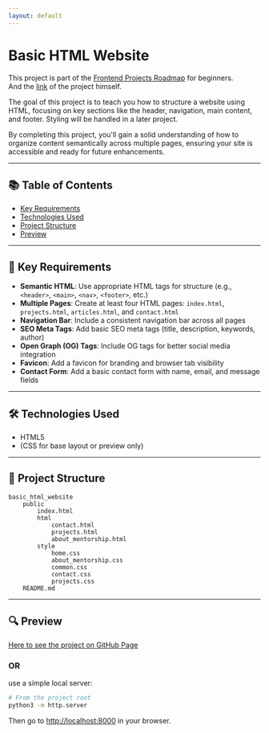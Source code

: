 ```yaml
---
layout: default
---
```

# Basic HTML Website

This project is part of the [Frontend Projects Roadmap](https://roadmap.sh/frontend/projects) for beginners.  
And the [link](https://roadmap.sh/projects/basic-html-website) of the project himself.

The goal of this project is to teach you how to structure a website using HTML, focusing on key sections like the header, navigation, main content, and footer. Styling will be handled in a later project.

By completing this project, you'll gain a solid understanding of how to organize content semantically across multiple pages, ensuring your site is accessible and ready for future enhancements.

---

## 📚 Table of Contents

- [Key Requirements](#key-requirements)
- [Technologies Used](#technologies-used)
- [Project Structure](#project-structure)
- [Preview](#preview)

---

## 🔑 Key Requirements

- **Semantic HTML**: Use appropriate HTML tags for structure (e.g., `<header>`, `<main>`, `<nav>`, `<footer>`, etc.)
- **Multiple Pages**: Create at least four HTML pages: `index.html`, `projects.html`, `articles.html`, and `contact.html`
- **Navigation Bar**: Include a consistent navigation bar across all pages
- **SEO Meta Tags**: Add basic SEO meta tags (title, description, keywords, author)
- **Open Graph (OG) Tags**: Include OG tags for better social media integration
- **Favicon**: Add a favicon for branding and browser tab visibility
- **Contact Form**: Add a basic contact form with name, email, and message fields 

---

## 🛠️ Technologies Used

- HTML5
- (CSS for base layout or preview only)

---

## 📁 Project Structure
<!-- START PROJECT STRUCTURE -->
```
basic_html_website
	public
		index.html
		html
			contact.html
			projects.html
			about_mentorship.html
		style
			home.css
			about_mentorship.css
			common.css
			contact.css
			projects.css
	README.md

```
<!-- END PROJECT STRUCTURE -->

---

## 🔍 Preview
<!-- START LINK TO PREVIEW --> 
[Here to see the project on GitHub Page](https://kizz4.github.io/practice/frontend_practice/beginner_projects/basic_html_website/public)
<!-- END LINK TO PREVIEW -->

### OR 

use a simple local server:

```bash
# From the project root
python3 -m http.server
```

Then go to [http://localhost:8000](http://localhost:8000) in your browser.


